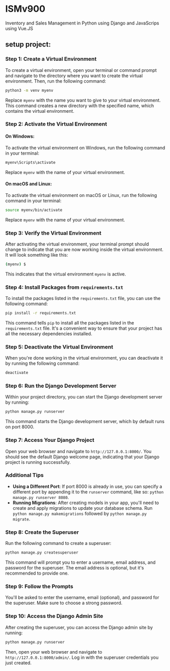 # ISMv900
Inventory and Sales Management in Python using Django and JavaScrips using Vue.JS

## setup project: 

### Step 1: Create a Virtual Environment

To create a virtual environment, open your terminal or command prompt and navigate to the directory where you want to create the virtual environment. Then, run the following command:

```bash
python3 -m venv myenv
```

Replace `myenv` with the name you want to give to your virtual environment. This command creates a new directory with the specified name, which contains the virtual environment.

### Step 2: Activate the Virtual Environment

#### On Windows:

To activate the virtual environment on Windows, run the following command in your terminal:

```cmd
myenv\Scripts\activate
```

Replace `myenv` with the name of your virtual environment.

#### On macOS and Linux:

To activate the virtual environment on macOS or Linux, run the following command in your terminal:

```bash
source myenv/bin/activate
```

Replace `myenv` with the name of your virtual environment.

### Step 3: Verify the Virtual Environment

After activating the virtual environment, your terminal prompt should change to indicate that you are now working inside the virtual environment. It will look something like this:

```bash
(myenv) $
```

This indicates that the virtual environment `myenv` is active.

### Step 4: Install Packages from `requirements.txt`

To install the packages listed in the `requirements.txt` file, you can use the following command:

```bash
pip install -r requirements.txt
```

This command tells `pip` to install all the packages listed in the `requirements.txt` file. It's a convenient way to ensure that your project has all the necessary dependencies installed.


### Step 5: Deactivate the Virtual Environment

When you're done working in the virtual environment, you can deactivate it by running the following command:

```bash
deactivate
```


### Step 6: Run the Django Development Server

Within your project directory, you can start the Django development server by running:

```bash
python manage.py runserver
```

This command starts the Django development server, which by default runs on port 8000.

### Step 7: Access Your Django Project

Open your web browser and navigate to `http://127.0.0.1:8000/`. You should see the default Django welcome page, indicating that your Django project is running successfully.

### Additional Tips

- **Using a Different Port**: If port 8000 is already in use, you can specify a different port by appending it to the `runserver` command, like so: `python manage.py runserver 8080`.
- **Running Migrations**: After creating models in your app, you'll need to create and apply migrations to update your database schema. Run `python manage.py makemigrations` followed by `python manage.py migrate`.



### Step 8: Create the Superuser

Run the following command to create a superuser:

```bash
python manage.py createsuperuser
```

This command will prompt you to enter a username, email address, and password for the superuser. The email address is optional, but it's recommended to provide one.

### Step 9: Follow the Prompts

You'll be asked to enter the username, email (optional), and password for the superuser. Make sure to choose a strong password.

### Step 10: Access the Django Admin Site

After creating the superuser, you can access the Django admin site by running:

```bash
python manage.py runserver
```

Then, open your web browser and navigate to `http://127.0.0.1:8000/admin/`. Log in with the superuser credentials you just created.

